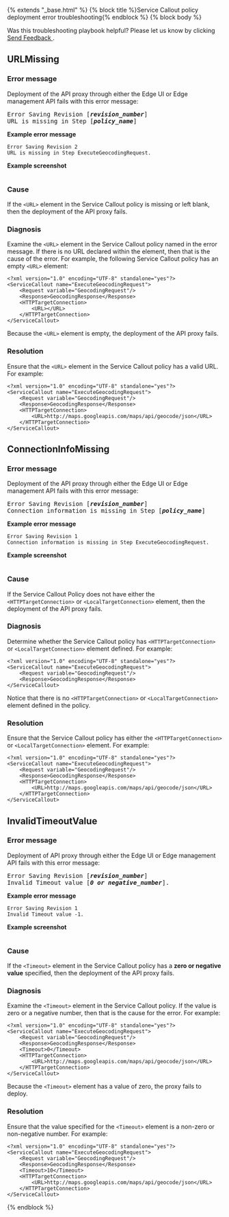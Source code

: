 {% extends "_base.html" %} {% block title %}Service Callout policy deployment error troubleshooting{% endblock %} {% block body %}

<aside class="note">Was this troubleshooting playbook helpful? Please let us know
  by clicking <a href="" class="google-feedback"
   data-p="1636213" data-b="docsite" data-context="troubleshooting-feedback">
  Send Feedback 
</a>.</aside>


## URLMissing




### Error message

Deployment of the API proxy through either the Edge UI or Edge management API fails with this error message: 



<pre>
Error Saving Revision [<b><i>revision_number</b></i>]
URL is missing in Step [<b><i>policy_name</b></i>]
</pre>


**Example error message**


```
Error Saving Revision 2
URL is missing in Step ExecuteGeocodingRequest.
```


**Example screenshot**



<img alt="" src="/api-platform/images/sc-deploy-error-2.png">



### Cause

If the `<URL>` element in the Service Callout policy is missing or left blank, then the deployment of the API proxy fails.


### Diagnosis

Examine the `<URL>` element in the Service Callout policy named in the error message. If there is no URL declared within the element, then that is the cause of the error. For example, the following Service Callout policy has an empty `<URL>` element:


```
<?xml version="1.0" encoding="UTF-8" standalone="yes"?>
<ServiceCallout name="ExecuteGeocodingRequest">
    <Request variable="GeocodingRequest"/>
    <Response>GeocodingResponse</Response>
    <HTTPTargetConnection>
        <URL></URL>
    </HTTPTargetConnection>
</ServiceCallout>
```


Because the `<URL>` element is empty, the deployment of the API proxy fails.


### Resolution

Ensure that the `<URL>` element in the Service Callout policy has a valid URL. For example:


```
<?xml version="1.0" encoding="UTF-8" standalone="yes"?>
<ServiceCallout name="ExecuteGeocodingRequest">
    <Request variable="GeocodingRequest"/>
    <Response>GeocodingResponse</Response>
    <HTTPTargetConnection>
        <URL>http://maps.googleapis.com/maps/api/geocode/json</URL>
    </HTTPTargetConnection>
</ServiceCallout>
```




## ConnectionInfoMissing



### Error message

Deployment of the API proxy through either the Edge UI or Edge management API fails with this error message:


<pre>
Error Saving Revision [<b><i>revision_number</b></i>]
Connection information is missing in Step [<b><i>policy_name</b></i>]
</pre>


**Example error message**


```
Error Saving Revision 1
Connection information is missing in Step ExecuteGeocodingRequest.
```


**Example screenshot**





<img alt="" src="/api-platform/images/sc-deploy-error-3.png">



### Cause

If the Service Callout Policy does not have either the `<HTTPTargetConnection>` or `<LocalTargetConnection>` element, then the deployment of the API proxy fails.


### Diagnosis

Determine whether the Service Callout policy has `<HTTPTargetConnection>` or `<LocalTargetConnection>` element defined. For example:


```
<?xml version="1.0" encoding="UTF-8" standalone="yes"?>
<ServiceCallout name="ExecuteGeocodingRequest">
    <Request variable="GeocodingRequest"/>
    <Response>GeocodingResponse</Response>
</ServiceCallout>
```


Notice that there is no  `<HTTPTargetConnection>` or `<LocalTargetConnection>` element defined in the policy.


### Resolution

Ensure that the Service Callout policy has either the `<HTTPTargetConnection>` or `<LocalTargetConnection>` element. For example:


```
<?xml version="1.0" encoding="UTF-8" standalone="yes"?>
<ServiceCallout name="ExecuteGeocodingRequest">
    <Request variable="GeocodingRequest"/>
    <Response>GeocodingResponse</Response>
    <HTTPTargetConnection>
        <URL>http://maps.googleapis.com/maps/api/geocode/json</URL>
    </HTTPTargetConnection>
</ServiceCallout>
```



## InvalidTimeoutValue



### Error message

Deployment of API proxy through either the Edge UI or Edge management API fails with this error message: 



<pre>
Error Saving Revision [<b><i>revision_number</b></i>]
Invalid Timeout value [<b><i>0 or negative_number</b></i>].
</pre>


**Example error message**


```
Error Saving Revision 1
Invalid Timeout value -1.
```


**Example screenshot**

<img alt="" src="/api-platform/images/sc-deploy-error-1.png">



### Cause

If the `<Timeout>` element in the Service Callout policy has a **zero or negative value** specified, then the deployment of the API proxy fails.


### Diagnosis

Examine the `<Timeout>` element in the Service Callout policy. If the value is zero or a negative number, then that is the cause for the error. For example:


```
<?xml version="1.0" encoding="UTF-8" standalone="yes"?>
<ServiceCallout name="ExecuteGeocodingRequest">
    <Request variable="GeocodingRequest"/>
    <Response>GeocodingResponse</Response>
    <Timeout>0</Timeout>
    <HTTPTargetConnection>
        <URL>http://maps.googleapis.com/maps/api/geocode/json</URL>
    </HTTPTargetConnection>
</ServiceCallout>
```



Because the `<Timeout>` element has a value of zero, the proxy fails to deploy. 


### Resolution

Ensure that the value specified for the `<Timeout>` element is a non-zero or non-negative number. For example:

```
<?xml version="1.0" encoding="UTF-8" standalone="yes"?>
<ServiceCallout name="ExecuteGeocodingRequest">
    <Request variable="GeocodingRequest"/>
    <Response>GeocodingResponse</Response>
    <Timeout>10</Timeout>
    <HTTPTargetConnection>
        <URL>http://maps.googleapis.com/maps/api/geocode/json</URL>
    </HTTPTargetConnection>
</ServiceCallout>
```
{% endblock %}
